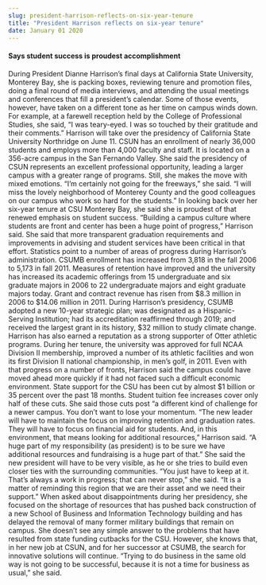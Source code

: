```yaml
---
slug: president-harrison-reflects-on-six-year-tenure
title: "President Harrison reflects on six-year tenure"
date: January 01 2020
---
```


 
<h4>Says student success is proudest accomplishment</h4>
<p>
  During President Dianne Harrison’s final days at California State University,
  Monterey Bay, she is packing boxes, reviewing tenure and promotion files,
  doing a final round of media interviews, and attending the usual meetings and
  conferences that fill a president’s calendar. Some of those events, however,
  have taken on a different tone as her time on campus winds down. For example,
  at a farewell reception held by the College of Professional Studies, she said,
  “I was teary-eyed. I was so touched by their gratitude and their comments.”
  Harrison will take over the presidency of California State University
  Northridge on June 11. CSUN has an enrollment of nearly 36,000 students and
  employs more than 4,000 faculty and staff. It is located on a 356-acre campus
  in the San Fernando Valley. She said the presidency of CSUN represents an
  excellent professional opportunity, leading a larger campus with a greater
  range of programs. Still, she makes the move with mixed emotions. “I’m
  certainly not going for the freeways,” she said. “I will miss the lovely
  neighborhood of Monterey County and the good colleagues on our campus who work
  so hard for the students.” In looking back over her six-year tenure at CSU
  Monterey Bay, she said she is proudest of that renewed emphasis on student
  success. “Building a campus culture where students are front and center has
  been a huge point of progress,” Harrison said. She said that more transparent
  graduation requirements and improvements in advising and student services have
  been critical in that effort. Statistics point to a number of areas of
  progress during Harrison’s administration. CSUMB enrollment has increased from
  3,818 in the fall 2006 to 5,173 in fall 2011. Measures of retention have
  improved and the university has increased its academic offerings from 15
  undergraduate and six graduate majors in 2006 to 22 undergraduate majors and
  eight graduate majors today. Grant and contract revenue has risen from $8.3
  million in 2006 to $14.06 million in 2011. During Harrison’s presidency, CSUMB
  adopted a new 10-year strategic plan; was designated as a Hispanic-Serving
  Institution; had its accreditation reaffirmed through 2019; and received the
  largest grant in its history, $32 million to study climate change. Harrison
  has also earned a reputation as a strong supporter of Otter athletic programs.
  During her tenure, the university was approved for full NCAA Division II
  membership, improved a number of its athletic facilities and won its first
  Division II national championship, in men’s golf, in 2011. Even with that
  progress on a number of fronts, Harrison said the campus could have moved
  ahead more quickly if it had not faced such a difficult economic environment.
  State support for the CSU has been cut by almost $1 billion or 35 percent over
  the past 18 months. Student tuition fee increases cover only half of these
  cuts. She said those cuts post “a different kind of challenge for a newer
  campus. You don’t want to lose your momentum. “The new leader will have to
  maintain the focus on improving retention and graduation rates. They will have
  to focus on financial aid for students. And, in this environment, that means
  looking for additional resources,” Harrison said. “A huge part of my
  responsibility (as president) is to be sure we have additional resources and
  fundraising is a huge part of that.” She said the new president will have to
  be very visible, as he or she tries to build even closer ties with the
  surrounding communities. “You just have to keep at it. That’s always a work in
  progress; that can never stop,” she said. “It is a matter of reminding this
  region that we are their asset and we need their support.” When asked about
  disappointments during her presidency, she focused on the shortage of
  resources that has pushed back construction of a new School of Business and
  Information Technology building and has delayed the removal of many former
  military buildings that remain on campus. She doesn’t see any simple answer to
  the problems that have resulted from state funding cutbacks for the CSU.
  However, she knows that, in her new job at CSUN, and for her successor at
  CSUMB, the search for innovative solutions will continue. “Trying to do
  business in the same old way is not going to be successful, because it is not
  a time for business as usual,” she said.
</p>
 
